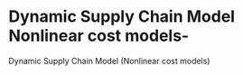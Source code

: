 # Dynamic Supply Chain Model Nonlinear cost models-
Dynamic Supply Chain Model (Nonlinear cost models)
